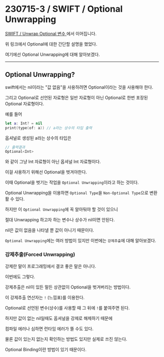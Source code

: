 # 230715-3 / SWIFT / Optional Unwrapping

<a href = "https://github.com/kimkyumbi/TIL/blob/main/iOS/230711-1.md" > SWIFT / Unwrap Optional 변수 </a>에서 이어집니다.

위 링크에서 Optional에 대한 간단할 설명을 했었다. 

여기에선 Optional Unwrapping에 대해 알아보겠다.

---
## Optional Unwrapping?

swift에서는 nil이라는 "값 없음"을 사용하려면 Optional이라는 것을 사용해야 한다.
 
그리고 Optional로 선언된 자료형은 일반 자료형이 아닌 Optional로 한번 포장된 Optional 자료형이다.

예를 들어 
```swift
let a: Int? = nil
print(type(of: a)) // a라는 상수의 타입 출력
```

옵셔널로 생성된 a라는 상수의 타입은 

```swift
// 출력결과 
Optional<Int>
```
와 같이 그냥 Int 자료형이 아닌 옵셔널 Int 자료형이다.

이걸 사용하기 위해선 Optional을 벗겨야한다.

이때 Optional을 벗기는 작업을 `Optional Unwrapping`이라고 하는 것이다.

Optional Unwrapping을 이용하면 `Optional Type`을 `Non-Optional Type`으로 변환활 수 있다.

하지만 이 `Optional Unwrapping`에 꼭 알아둬야 할 것이 있으니
 
절대 Unwrapping 하고자 하는 변수나 상수가 nil이면 안된다.

nil은 값이 없음을 나타낼 뿐 값이 아니기 때문이다.

`Optional Unwrapping`에는 여러 방법이 있지만 이번에는 `강제추출`에 대해 알아보겠다.

### 강제추출(Forced Unwrapping)

강제란 말이 프로그래밍에서 결코 좋은 말은 아니다.

이번에도 그렇다. 

강제추출은 nil이 있든 말든 상관없이 Optional을 벗겨버리는 방법이다. 

이 강제추출 연산자는 `!` (느낌표)를 이용한다.
 
Optional로 선언된 변수(상수)를 사용할 때 그 뒤에 `!`를 붙여주면 된다.

하지만 값이 없는 nil일때도 옵셔널을 강제로 해제하기 때문에

컴파일 에러나 심하면 런타임 에러가 뜰 수도 있다.

물론 값이 있는지 없는지 확인하는 방법도 있지만 실제로 쓰진 않는다.

Optional Binding이란 방법이 있기 때문이다. 

